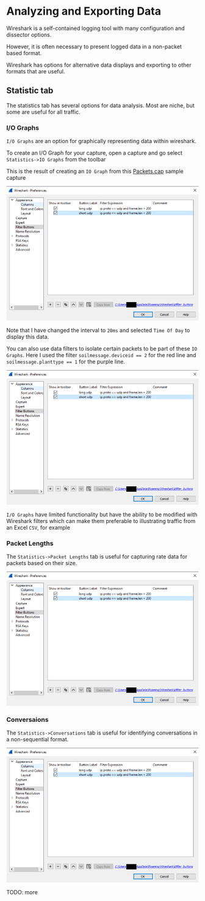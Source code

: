 # Analyzing and Exporting Data

Wireshark is a self-contained logging tool with many configuration and dissector options.

However, it is often necessary to present logged data in a non-packet based format.

Wireshark has options for alternative data displays and exporting to other formats that are useful.

## Statistic tab

The statistics tab has several options for data analysis. Most are niche, but some are useful for all traffic.

### I/O Graphs

`I/O Graphs` are an option for graphically representing data within wireshark.

To create an I/O Graph for your capture, open a capture and go select `Statistics->IO Graphs` from the toolbar

This is the result of creating an `IO Graph` from this [Packets.cap](https://github.com/paramedicjack/Wireshark-for-Software-Engineers/blob/main/Filters/sample_captures/Packets.cap "Packets") sample capture

![alt text](https://github.com/paramedicjack/Wireshark-for-Software-Engineers/blob/main/Filters/photos/buttons1.PNG?raw=true)

Note that I have changed the interval to `20ms` and selected `Time Of Day` to display this data.

You can also use data filters to isolate certain packets to be part of these `IO Graphs`. Here I used the filter `soilmessage.deviceid == 2` for the red line and `soilmessage.planttype == 1` for the purple line.

![alt text](https://github.com/paramedicjack/Wireshark-for-Software-Engineers/blob/main/Filters/photos/buttons1.PNG?raw=true)

`I/O Graphs` have limited functionality but have the ability to be modified with Wireshark filters which can make them preferable to illustrating traffic from an Excel `CSV`, for example

### Packet Lengths

The `Statistics->Packet Lengths` tab is useful for capturing rate data for packets based on their size. 

![alt text](https://github.com/paramedicjack/Wireshark-for-Software-Engineers/blob/main/Filters/photos/buttons1.PNG?raw=true)

### Conversaions

The `Statistics->Conversations` tab is useful for identifying conversations in a non-sequential format.

![alt text](https://github.com/paramedicjack/Wireshark-for-Software-Engineers/blob/main/Filters/photos/buttons1.PNG?raw=true)

TODO: more

